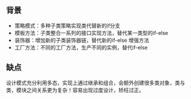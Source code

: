 ## 背景

- 策略模式：多种子类策略实现类代替新的if分支
- 模板方法：子类整合一系列的接口实现方法，替代某一类型的if-else
- 装饰器：增加新的子类装饰器链，替代新的if-else 增强方法
- 工厂方法：不同的工厂方法，生产不同的实例，替代if-else

## 缺点

设计模式充分利用多态，实现上通过继承和组合，会额外创建很多类对象，类与类，模块之间关系更为复杂！容易出现过度设计，矫枉过正。

